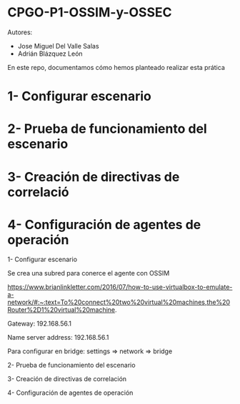 # CPGO-P1-OSSIM-y-OSSEC

Autores:

- Jose Miguel Del Valle Salas
- Adrián Blázquez León

En este repo, documentamos cómo hemos planteado realizar esta prática

# 1- Configurar escenario
# 2- Prueba de funcionamiento del escenario
# 3- Creación de directivas de correlació
# 4- Configuración de agentes de operación

1- Configurar escenario

Se crea una subred para conerce el agente con OSSIM

https://www.brianlinkletter.com/2016/07/how-to-use-virtualbox-to-emulate-a-network/#:~:text=To%20connect%20two%20virtual%20machines,the%20Router%2D1%20virtual%20machine.


Gateway: 192.168.56.1

Name server address: 192.168.56.1

Para configurar en bridge: settings => network => bridge

2- Prueba de funcionamiento del escenario

3- Creación de directivas de correlación

4- Configuración de agentes de operación




